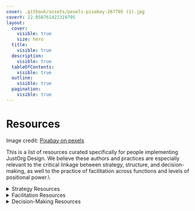 ```yaml
---
cover: .gitbook/assets/pexels-pixabay-267705 (1).jpg
coverY: 22.050761421319795
layout:
  cover:
    visible: true
    size: hero
  title:
    visible: true
  description:
    visible: true
  tableOfContents:
    visible: true
  outline:
    visible: true
  pagination:
    visible: true
---
```


# Resources

Image credit: [Pixabay on pexels](https://www.pexels.com/photo/book-book-pages-eyeglasses-knowledge-267705/)



This is a list of resources curated specifically for people implementing JustOrg Design. We believe these authors and practices are especially relevant to the critical linkage between strategy, structure, and decision-making, as well to the practice of facilitation across functions and levels of positional power.\


<details>

<summary>Strategy Resources</summary>

[**Emergent Strategy: Shaping Change, Changing Worlds**](https://www.goodreads.com/en/book/show/29633913-emergent-strategy)

by adrienne maree brown



Paving A Better Way: What’s Driving Progressive Organizations Apart and How to Win by Coming Together

by Rebecca Epstein and Mistinguette Smith

[https://nonprofitquarterly.org/paving-a-better-way-whats-driving-progressive-organizations-apart-and-how-to-win/](https://nonprofitquarterly.org/paving-a-better-way-whats-driving-progressive-organizations-apart-and-how-to-win/)&#x20;



A Plan Is Not a Strategy

by Roger Martin

[https://www.youtube.com/watch?v=iuYlGRnC7J8](https://www.youtube.com/watch?v=iuYlGRnC7J8) \


Strategy Is What You DO, Not What You SAY

By Roger Martin

[https://rogermartin.medium.com/strategy-is-what-you-do-not-what-you-say-a6e483840557](https://rogermartin.medium.com/strategy-is-what-you-do-not-what-you-say-a6e483840557)&#x20;



Good Strategy / Bad Strategy (A Summary)

by Patrick Wilson

[https://www.willpatrick.co.uk/notes/good-strategy-bad-strategy-richard-rumelt](https://www.willpatrick.co.uk/notes/good-strategy-bad-strategy-richard-rumelt)\


We Need Human-Centered Strategy Today

by Jeroen Kraaijenbrin

[https://www.linkedin.com/pulse/we-need-human-centered-strategy-today-jeroen-kraaijenbrink-lanne/](https://www.linkedin.com/pulse/we-need-human-centered-strategy-today-jeroen-kraaijenbrink-lanne/)&#x20;



The Four Principles of Purpose-Driven Board Leadership

by Anne Wallestad

[https://ssir.org/articles/entry/the\_four\_principles\_of\_purpose\_driven\_board\_leadership](https://ssir.org/articles/entry/the\_four\_principles\_of\_purpose\_driven\_board\_leadership)



</details>

<details>

<summary>Facilitation Resources</summary>

[**Holding Change: The Way of Emergent Strategy Facilitation and Mediation**](https://www.goodreads.com/en/book/show/55814319-holding-change)

by adrienne maree brown\


[**Turning Toward Each Other: A Conflict Workbook**](https://movementstrategy.org/resources/turning-towards-each-other-a-conflict-workbook/)

by Jovida Ross and Weyam Ghadbian

</details>

<details>

<summary>Decision-Making Resources</summary>

[**Decisions, Decisions: Choosing the Right Decision-Making Approach for Your Organizational Culture**](https://rvcseattle.org/2022/11/26/decisions-decisions-choosing-the-right-decision-making-approach-for-your-organizational-culture/)

by Ananda Valenzuela and Susan Misra\


[**Consensus Decision Making**](https://www.seedsforchange.org.uk/consensus)

by Seeds for Change\


[**Team Decision Making: The Gradients of Agreement**](https://www.trg-inc.com/resources/team-decision-making-the-gradients-of-agreement/)

by Training Resources Group\


[**Models of Consensus**](https://disabilityjusticedreaming.org/iambrown-Models-of-Consensus.pdf) (direct link to PDF guide)

by Autumn Brown, posted on [Disability Justice Dreaming](https://disabilityjusticedreaming.org/learnings/#BasicConsensus)

</details>

